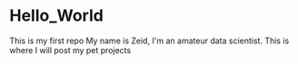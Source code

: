 # Hello_World
This is my first repo
My name is Zeid, I'm an amateur data scientist.
This is where I will post my pet projects


